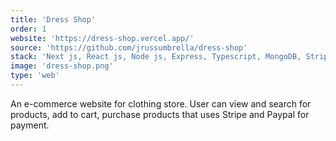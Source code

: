 ```yaml
---
title: 'Dress Shop'
order: 1
website: 'https://dress-shop.vercel.app/'
source: 'https://github.com/jrussumbrella/dress-shop'
stack: 'Next js, React js, Node js, Express, Typescript, MongoDB, Stripe, Paypal, Cloudinary'
image: 'dress-shop.png'
type: 'web'
---
```


An e-commerce website for clothing store. User can view and search for products, add to cart, purchase products that uses Stripe and Paypal for payment.
